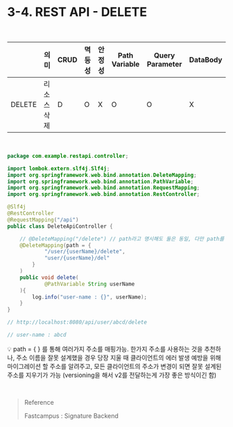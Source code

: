 # 3-4. REST API - DELETE

<br/>

|        | 의미        | CRUD | 멱등성 | 안정성 | Path Variable | Query Parameter | DataBody |
| ------ | ----------- | ---- | ------ | ------ | ------------- | --------------- | -------- |
| DELETE | 리소스 삭제 | D    | O      | X      | O             | O               | X        |

<br/>

```java
package com.example.restapi.controller;

import lombok.extern.slf4j.Slf4j;
import org.springframework.web.bind.annotation.DeleteMapping;
import org.springframework.web.bind.annotation.PathVariable;
import org.springframework.web.bind.annotation.RequestMapping;
import org.springframework.web.bind.annotation.RestController;

@Slf4j
@RestController
@RequestMapping("/api")
public class DeleteApiController {

    // @DeleteMapping("/delete") // path라고 명시해도 둘은 동일, 다만 path를 쓸 경우 여러가지 넣을 수 있다
    @DeleteMapping(path = {
            "/user/{userName}/delete",
            "user/{userName}/del"
        }
    )
    public void delete(
            @PathVariable String userName
    ){
        log.info("user-name : {}", userName);
    }
}

// http://localhost:8080/api/user/abcd/delete

// user-name : abcd
```

:bulb: path = { } 를 통해 여러가지 주소를 매핑가능. 한가지 주소를 사용하는 것을 추천하나, 주소 이름을 잘못 설계했을 경우 당장 지울 때 클라이언트의 에러 발생 예방을 위해 마이그레이션 할 주소를 알려주고, 모든 클라이언트의 주소가 변경이 되면 잘못 설계된 주소를 지우기가 가능 (versioning을 해서 v2를 전달하는게 가장 좋은 방식이긴 함)

<br/>

> Reference
>
> Fastcampus : Signature Backend
